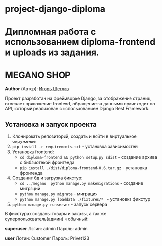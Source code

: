 #  project-django-diploma
#  Дипломная работа с использованием diploma-frontend и uploads из задания.
#  MEGANO SHOP

**Author** (Автор): [Игорь Щеглов](https://t.me/HelloWonderWorld)

Проект разработан на фреймворке Django, за отображение страниц отвечает приложение frontend, 
обращение за данными происходит по API, который реализован с использованием Django Rest Framework.

## Установка и запуск проекта

1. Клонировать репозиторий, создать и войти в виртуальное окружение
2. `pip install -r requirements.txt` - установка зависимостей
3. Установка frontend:
    * `cd diploma-frontend && python setup.py sdist` - создание архива с библиотекой фронтенда
    * `pip install ./dist/diploma-frontend-0.6.tar.gz` - установка фронтенда
4. Создание бд и загрузка фикстур:
    * `cd ../megano  python manage.py makemigrations` - создание миграций
    * `python manage.py migrate` - миграция 
    * `python manage.py loaddata ./fixtures/* ` - установка фикстур
5. `python manage.py runserver` - запуск сервера

В фикстурах созданы товары и заказы, а так же суперпользователь(админ) и обычный:

**superuser**
Логин: admin
Пароль: admin

**user**
Логин: Customer
Пароль: Privet123
